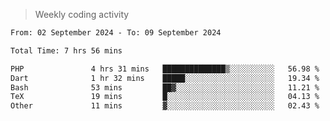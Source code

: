 > Weekly coding activity
<!--START_SECTION:waka-->

```txt
From: 02 September 2024 - To: 09 September 2024

Total Time: 7 hrs 56 mins

PHP               4 hrs 31 mins   ██████████████▒░░░░░░░░░░   56.98 %
Dart              1 hr 32 mins    █████░░░░░░░░░░░░░░░░░░░░   19.34 %
Bash              53 mins         ██▓░░░░░░░░░░░░░░░░░░░░░░   11.21 %
TeX               19 mins         █░░░░░░░░░░░░░░░░░░░░░░░░   04.13 %
Other             11 mins         ▓░░░░░░░░░░░░░░░░░░░░░░░░   02.43 %
```

<!--END_SECTION:waka-->
